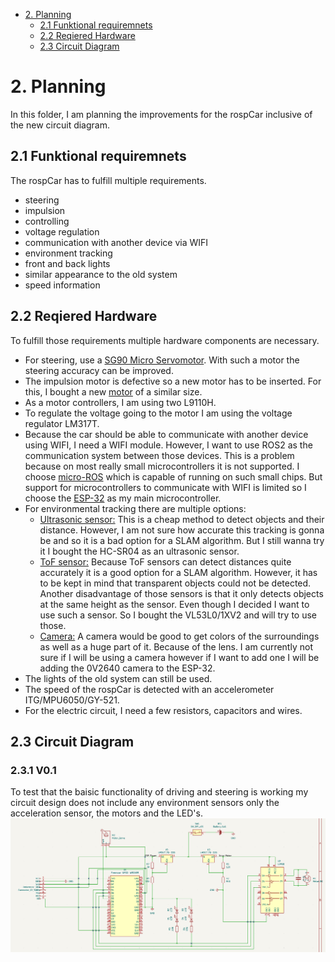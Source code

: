 
- [2. Planning](#2-planning)
  - [2.1 Funktional requiremnets](#21-funktional-requiremnets)
  - [2.2 Reqiered Hardware](#22-reqiered-hardware)
  - [2.3 Circuit Diagram](#23-circuit-diagram)

# 2. Planning
In this folder, I am planning the improvements for the rospCar inclusive of the new circuit diagram.

## 2.1 Funktional requiremnets

The rospCar has to fulfill multiple requirements.
 - steering
 - impulsion
 - controlling
 - voltage regulation
 - communication with another device via WIFI
 - environment tracking
 - front and back lights
 - similar appearance to the old system
 - speed information
## 2.2 Reqiered Hardware
To fulfill those requirements multiple hardware components are necessary.
- For steering, use a [SG90 Micro Servomotor](http://www.ee.ic.ac.uk/pcheung/teaching/DE1_EE/stores/sg90_datasheet.pdf). With such a motor the steering accuracy can be improved.
- The impulsion motor is defective so a new motor has to be inserted. For this, I bought a new [motor](https://www.luedeke-elektronic.de/DC-Kleinmotor-2-5V-6V-DC-210mA-14-500U-Min-MOT2.html) of a similar size.
- As a motor controllers, I am using two L9110H.
- To regulate the voltage going to the motor I am using the voltage regulator LM317T.
- Because the car should be able to communicate with another device using WIFI, I need a WIFI module. However, I want to use ROS2 as the communication system between those devices. This is a problem because on most really small microcontrollers it is not supported. I choose [micro-ROS](https://micro.ros.org/) which is capable of running on such small chips. But support for microcontrollers to communicate with WIFI is limited so I choose the [ESP-32](https://www.espressif.com/en/products/socs/esp32) as my main microcontroller.
- For environmental tracking there are multiple options:
  - <ins>Ultrasonic sensor:</ins> This is a cheap method to detect objects and their distance. However, I am not sure how accurate this tracking is gonna be and so it is a bad option for a SLAM algorithm. But I still wanna try it I bought the HC-SR04 as an ultrasonic sensor.
  - <ins>ToF sensor:</ins> Because ToF sensors can detect distances quite accurately it is a good option for a SLAM algorithm. However, it has to be kept in mind that transparent objects could not be detected. Another disadvantage of those sensors is that it only detects objects at the same height as the sensor. Even though I decided I want to use such a sensor. So I bought the VL53L0/1XV2 and will try to use those.
  - <ins>Camera:</ins> A camera would be good to get colors of the surroundings as well as a huge part of it. Because of the lens. I am currently not sure if I will be using a camera however if I want to add one I will be adding the 0V2640 camera to the ESP-32.
- The lights of the old system can still be used.
- The speed of the rospCar is detected with an accelerometer ITG/MPU6050/GY-521.
- For the electric circuit, I need a few resistors, capacitors and wires.
## 2.3 Circuit Diagram
### 2.3.1 V0.1
To test that the baisic functionality of driving and steering is working my circuit design does not include any environment sensors only the acceleration sensor, the motors and the LED's.
![Circuit Diagram V0.1](circuit_V_0_1.png)

